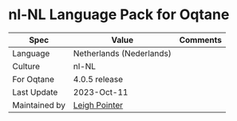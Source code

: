 # nl-NL Language Pack for Oqtane

| Spec                | Value                               | Comments
| ------------------- | ----------------------------------- | ------------------- |
| Language            | Netherlands (Nederlands)
| Culture             | nl-NL
| For Oqtane          | 4.0.5 release
| Last Update         | 2023-Oct-11
| Maintained by       | [Leigh Pointer](https://www.studio-elf.net)
